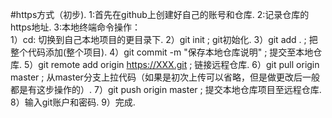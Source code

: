 #https方式（初步). 
1:首先在github上创建好自己的账号和仓库. 
2:记录仓库的https地址. 
3:本地终端命令操作：  
1）cd: 切换到自己本地项目的更目录下. 
2）git init ; git初始化. 
3）git add . ; 把整个代码添加(整个项目). 
4）git commit -m "保存本地仓库说明" ; 提交至本地仓库. 
5）git remote add origin https://XXX.git ; 链接远程仓库. 
6）git pull origin master ; 从master分支上拉代码（如果是初次上传可以省略，但是做更改后一般都是有这步操作的）. 
7）git push origin master ; 提交本地仓库项目至远程仓库. 
8）输入git账户和密码. 
9）完成. 
